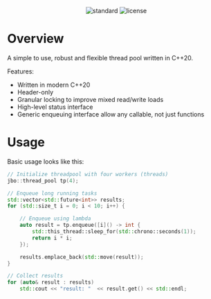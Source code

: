 <p align="center">
  <img src="https://img.shields.io/badge/C%2B%2B-20-blue.svg" alt="standard"/>
  <img src="https://img.shields.io/badge/License-BSD-blue.svg" alt="license"/>
</p>


# Overview

A simple to use, robust and flexible thread pool written in C++20.

Features:
- Written in modern C++20
- Header-only
- Granular locking to improve mixed read/write loads
- High-level status interface
- Generic enqueuing interface allow any callable, not just functions

# Usage

Basic usage looks like this:
```cpp
// Initialize threadpool with four workers (threads)
jbo::thread_pool tp(4);

// Enqueue long running tasks
std::vector<std::future<int>> results;
for (std::size_t i = 0; i < 10; i++) {

    // Enqueue using lambda
    auto result = tp.enqueue([i]() -> int {
        std::this_thread::sleep_for(std::chrono::seconds(1));
        return i * i;
    });

    results.emplace_back(std::move(result));
}

// Collect results
for (auto& result : results)
    std::cout << "result: "  << result.get() << std::endl;
```
